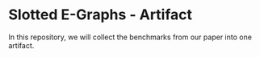 Slotted E-Graphs - Artifact
===========================

In this repository, we will collect the benchmarks from our paper into one artifact.
